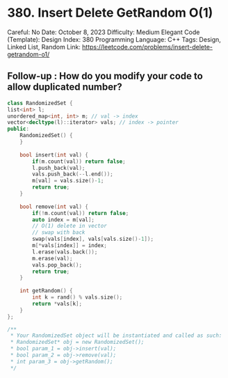 # 380. Insert Delete GetRandom O(1)

Careful: No
Date: October 8, 2023
Difficulty: Medium
Elegant Code (Template): Design
Index: 380
Programming Language: C++
Tags: Design, Linked List, Random
Link: https://leetcode.com/problems/insert-delete-getrandom-o1/

## Follow-up : How do you modify your code to allow duplicated number?

```cpp
class RandomizedSet {
list<int> l;
unordered_map<int, int> m; // val -> index
vector<decltype(l)::iterator> vals; // index -> pointer
public:
    RandomizedSet() {
    }
    
    bool insert(int val) {
        if(m.count(val)) return false;
        l.push_back(val);
        vals.push_back(--l.end());
        m[val] = vals.size()-1;
        return true;
    }
    
    bool remove(int val) {
        if(!m.count(val)) return false;
        auto index = m[val];
        // O(1) delete in vector
        // swap with back
        swap(vals[index], vals[vals.size()-1]);
        m[*vals[index]] = index;
        l.erase(vals.back());
        m.erase(val);
        vals.pop_back();
        return true;
    }
    
    int getRandom() {
        int k = rand() % vals.size();
        return *vals[k];
    }
};

/**
 * Your RandomizedSet object will be instantiated and called as such:
 * RandomizedSet* obj = new RandomizedSet();
 * bool param_1 = obj->insert(val);
 * bool param_2 = obj->remove(val);
 * int param_3 = obj->getRandom();
 */
```